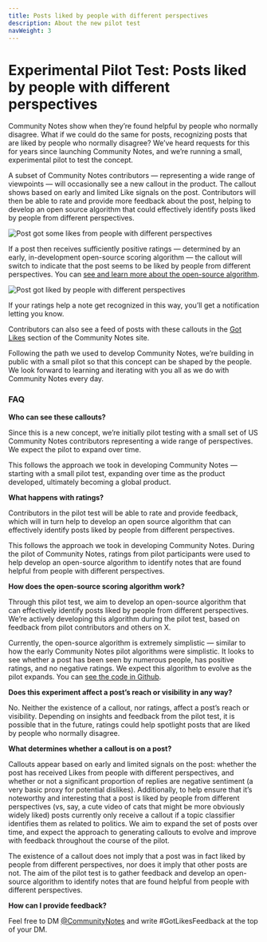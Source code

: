 ```yaml
---
title: Posts liked by people with different perspectives
description: About the new pilot test
navWeight: 3
---
```

# Experimental Pilot Test: Posts liked by people with different perspectives

Community Notes show when they’re found helpful by people who normally disagree. What if we could do the same for posts, recognizing posts that are liked by people who normally disagree? We’ve heard requests for this for years since launching Community Notes, and we’re running a small, experimental pilot to test the concept.

A subset of Community Notes contributors — representing a wide range of viewpoints — will occasionally see a new callout in the product. The callout shows based on early and limited Like signals on the post. Contributors will then be able to rate and provide more feedback about the post, helping to develop an open source algorithm that could effectively identify posts liked by people from different perspectives.

![Post got some likes from people with different perspectives](../images/got-some-likes-ratings.png)

If a post then receives sufficiently positive ratings — determined by an early, in-development open-source scoring algorithm — the callout will switch to indicate that the post seems to be liked by people from different perspectives. You can [see and learn more about the open-source algorithm](https://github.com/twitter/communitynotes/tree/main/liked-by-different-perspectives).

![Post got liked by people with different perspectives](../images/liked-by-people-wide.png)

If your ratings help a note get recognized in this way, you’ll get a notification letting you know.

Contributors can also see a feed of posts with these callouts in the [Got Likes](https://x.com/i/communitynotes/got_likes) section of the Community Notes site.

Following the path we used to develop Community Notes, we’re building in public with a small pilot so that this concept can be shaped by the people. We look forward to learning and iterating with you all as we do with Community Notes every day.

### FAQ

**Who can see these callouts?**

Since this is a new concept, we’re initially pilot testing with a small set of US Community Notes contributors representing a wide range of perspectives. We expect the pilot to expand over time.

This follows the approach we took in developing Community Notes — starting with a small pilot test, expanding over time as the product developed, ultimately becoming a global product.

**What happens with ratings?**

Contributors in the pilot test will be able to rate and provide feedback, which will in turn help to develop an open source algorithm that can effectively identify posts liked by people from different perspectives. 

This follows the approach we took in developing Community Notes. During the pilot of Community Notes, ratings from pilot participants were used to help develop an open-source algorithm to identify notes that are found helpful from people with different perspectives.

**How does the open-source scoring algorithm work?**

Through this pilot test, we aim to develop an open-source algorithm that can effectively identify posts liked by people from different perspectives. We’re actively developing this algorithm during the pilot test, based on feedback from pilot contributors and others on X. 

Currently, the open-source algorithm is extremely simplistic — similar to how the early Community Notes pilot algorithms were simplistic. It looks to see whether a post has been seen by numerous people, has positive ratings, and no negative ratings. We expect this algorithm to evolve as the pilot expands. You can [see the code in Github](https://github.com/twitter/communitynotes/tree/main/liked-by-different-perspectives).

**Does this experiment affect a post’s reach or visibility in any way?**

No. Neither the existence of a callout, nor ratings, affect a post’s reach or visibility. Depending on insights and feedback from the pilot test, it is possible that in the future, ratings could help spotlight posts that are liked by people who normally disagree.

**What determines whether a callout is on a post?**

Callouts appear based on early and limited signals on the post: whether the post has received Likes from people with different perspectives, and whether or not a significant proportion of replies are negative sentiment (a very basic proxy for potential dislikes). Additionally, to help ensure that it’s noteworthy and interesting that a post is liked by people from different perspectives (vs, say, a cute video of cats that might be more obviously widely liked) posts currently only receive a callout if a topic classifier identifies them as related to politics. We aim to expand the set of posts over time, and expect the approach to generating callouts to evolve and improve with feedback throughout the course of the pilot.

The existence of a callout does not imply that a post was in fact liked by people from different perspectives, nor does it imply that other posts are not. The aim of the pilot test is to gather feedback and develop an open-source algorithm to identify notes that are found helpful from people with different perspectives.

**How can I provide feedback?**

Feel free to DM [@CommunityNotes](https://x.com/communitynotes) and write #GotLikesFeedback at the top of your DM.
